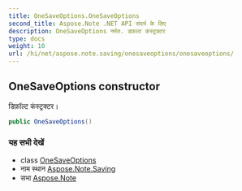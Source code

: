 ```yaml
---
title: OneSaveOptions.OneSaveOptions
second_title: Aspose.Note .NET API संदर्भ के लिए
description: OneSaveOptions नर्मत. डफ़ल्ट कंस्ट्रक्टर
type: docs
weight: 10
url: /hi/net/aspose.note.saving/onesaveoptions/onesaveoptions/
---
```

## OneSaveOptions constructor

डिफ़ॉल्ट कंस्ट्रक्टर।

```csharp
public OneSaveOptions()
```

### यह सभी देखें

* class [OneSaveOptions](../)
* नाम स्थान [Aspose.Note.Saving](../../onesaveoptions/)
* सभा [Aspose.Note](../../../)



